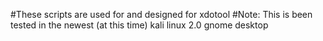 #These scripts are used for and designed for xdotool
#Note: This is been tested in the newest (at this time) kali linux 2.0 gnome desktop
 
